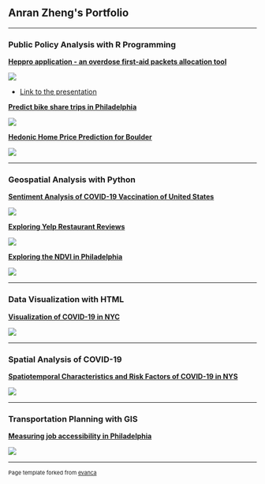 ## Anran Zheng's Portfolio

---

### Public Policy Analysis with R Programming

**[Heppro application - an overdose first-aid packets allocation tool](/pdf/Heppro-Application.html)**

<img src='pdf/508final.PNG?raw=true'/>

* [Link to the presentation](https://www.youtube.com/watch?v=HHx3fBFHtlA)

**[Predict bike share trips in Philadelphia](/pdf/indego_bikeshare_prediction.html)**

<img src='pdf/bikeshare.PNG?raw=true'/>

**[Hedonic Home Price Prediction for Boulder](/pdf/BoulderHousingPrice.html)**

<img src='pdf/boulder.PNG?raw=true'/>

---
### Geospatial Analysis with Python  

**[Sentiment Analysis of COVID-19 Vaccination of United States](https://anran0716.github.io/550final-proj/)**

<img src='pdf/Twitter.PNG?raw=true'/>

**[Exploring Yelp Restaurant Reviews](https://github.com/Anran0716/anran0716.github.io/blob/master/pdf/yelp.ipynb)**

<img src='pdf/yelp.PNG?raw=true'/>

**[Exploring the NDVI in Philadelphia](https://github.com/Anran0716/anran0716.github.io/blob/master/pdf/NDVI.ipynb)**

<img src='pdf/NDVI.PNG?raw=true'/>

---

### Data Visualization with HTML

**[Visualization of COVID-19 in NYC](https://storage.googleapis.com/coviddashboard_publicbucket/2021-12-15/index.html)**

<img src='pdf/509.PNG?raw=true'/>

---
### Spatial Analysis of COVID-19

**[Spatiotemporal Characteristics and Risk Factors of COVID-19 in NYS](https://www.mdpi.com/2220-9964/10/9/627/htm)**

<img src='pdf/COVID.PNG?raw=true'/>

---

### Transportation Planning with GIS

**[Measuring job accessibility in Philadelphia](/pdf/CPLN550Final.pdf)**

<img src='pdf/CPLN550.PNG?raw=true'/>

---

<p style="font-size:11px">Page template forked from <a href="https://github.com/evanca/quick-portfolio">evanca</a></p>
<!-- Remove above link if you don't want to attribute -->
